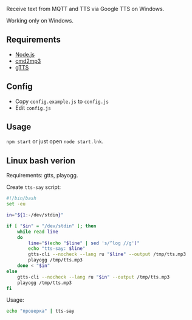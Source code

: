 Receive text from MQTT and TTS via Google TTS on Windows.

Working only on Windows.

## Requirements
- [Node.js](https://nodejs.org/en/)
- [cmd2mp3](https://github.com/jimlawless/cmdmp3)
- [gTTS](https://github.com/pndurette/gTTS)

## Config
- Copy `config.example.js` to `config.js`
- Edit `config.js`

## Usage
`npm start` or just open `node start.lnk`.

## Linux bash verion
Requirements: gtts, playogg.

Create `tts-say` script:

``` bash
#!/bin/bash
set -eu

in="${1:-/dev/stdin}"

if [ "$in" = "/dev/stdin" ]; then
	while read line
	do
		line="$(echo "$line" | sed 's/^log //g')"
		echo "tts-say: $line"
		gtts-cli --nocheck --lang ru "$line" --output /tmp/tts.mp3
		playogg /tmp/tts.mp3
	done < "$in"
else
	gtts-cli --nocheck --lang ru "$in" --output /tmp/tts.mp3
	playogg /tmp/tts.mp3
fi
```

Usage:
``` bash
echo "проверка" | tts-say
```
